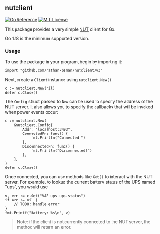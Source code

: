 ## nutclient

[![Go Reference](https://pkg.go.dev/badge/github.com/nathan-osman/nutclient.svg)](https://pkg.go.dev/github.com/nathan-osman/nutclient)
[![MIT License](https://img.shields.io/badge/license-MIT-9370d8.svg?style=flat)](https://opensource.org/licenses/MIT)

This package provides a very simple [NUT](https://networkupstools.org/) client for Go.

Go 1.18 is the minimum supported version.

### Usage

To use the package in your program, begin by importing it:

```golang
import "github.com/nathan-osman/nutclient/v3"
```

Next, create a `Client` instance using `nutclient.New()`:

```golang
c := nutclient.New(nil)
defer c.Close()
```

The `Config` struct passed to `New` can be used to specify the address of the NUT server. It also allows you to specify the callbacks that will be invoked when power events occur:

```golang
c := nutclient.New(
    &nutclient.Config{
        Addr: "localhost:3493",
        ConnectedFn: func() {
            fmt.Println("Connected!")
        },
        DisconnectedFn: func() {
            fmt.Println("Disconnected!")
        },
    },
)
defer c.Close()
```

Once connected, you can use methods like `Get()` to interact with the NUT server. For example, to lookup the current battery status of the UPS named "ups", you would use:

```golang
v, err := c.Get("VAR ups ups.status")
if err != nil {
    // TODO: handle error
}
fmt.Printf("Battery: %s\n", v)
```

> Note: if the client is not currently connected to the NUT server, the method will return an error.
